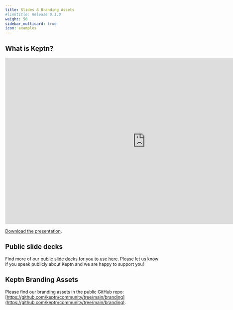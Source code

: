 ```yaml
---
title: Slides & Branding Assets
#linktitle: Release 0.1.0
weight: 50
sidebar_multicard: true
icon: examples
---
```


## What is Keptn?

<iframe src="https://docs.google.com/presentation/d/e/2PACX-1vRYdfRJe89ao-FKpC9DwqILhU0h6K_VaN5eytap6ma1Mj-TqWykkaAJCE4vvgkBTQDnj4b-YQrAwen4/embed?start=false&loop=false&delayms=3000" frameborder="0" width="900" height="535" allowfullscreen="true" mozallowfullscreen="true" webkitallowfullscreen="true"></iframe>

[Download the presentation](https://docs.google.com/presentation/d/1FnrZwTWIveN-N1ZdMVhoBqLW90nb9bSwTZeMtWD7jrE/edit).

## Public slide decks

Find more of our [public slide decks for you to use here](https://drive.google.com/drive/u/0/folders/1rOX1JQM0xM1ATNmCq1Ps4YrsKL7vmcI3). Please let us know if you speak publicly about Keptn and we are happy to support you!

## Keptn Branding Assets

Please find our branding assets in the public GitHub repo: [https://github.com/keptn/community/tree/main/branding](https://github.com/keptn/community/tree/main/branding).
